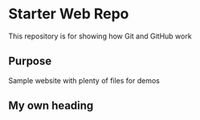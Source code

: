# Starter Web Repo

This repository is for showing how Git and GitHub work

## Purpose

Sample website with plenty of files for demos

## My own heading